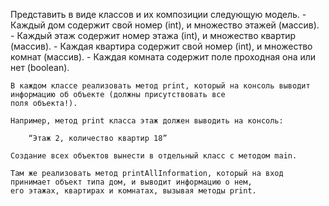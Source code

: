 Представить в виде классов и их композиции следующую модель.
    - Каждый дом содержит свой номер (int), и множество этажей (массив).
    - Каждый этаж содержит номер этажа (int), и множество квартир (массив).
    - Каждая квартира содержит свой номер (int), и множество комнат (массив).
    - Каждая комната содержит поле проходная она или нет (boolean).

    В каждом классе реализовать метод print, который на консоль выводит информацию об объекте (должны присутствовать все
    поля объекта!).

    Например, метод print класса этаж должен выводить на консоль:

        “Этаж 2, количество квартир 18”

    Создание всех объектов вынести в отдельный класс с методом main.

    Там же реализовать метод printAllInformation, который на вход принимает объект типа дом, и выводит информацию о нем,
    его этажах, квартирах и комнатах, вызывая методы print.
